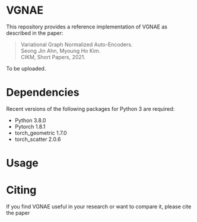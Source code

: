 # VGNAE
This repository provides a reference implementation of VGNAE as described in the paper:

> Variational Graph Normalized Auto-Encoders.  
> Seong Jin Ahn, Myoung Ho Kim.  
> CIKM, Short Papers, 2021.  

To be uploaded.

# Dependencies
Recent versions of the following packages for Python 3 are required:

* Python 3.8.0  
* Pytorch 1.8.1  
* torch_geometric 1.7.0  
* torch_scatter 2.0.6  

# Usage

# Citing
If you find VGNAE useful in your research or want to compare it, please cite the paper
